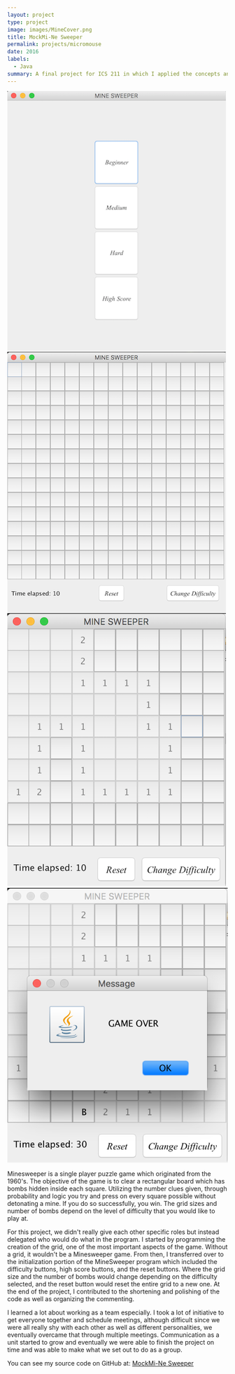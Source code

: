 ```yaml
---
layout: project
type: project
image: images/MineCover.png
title: MockMi-Ne Sweeper
permalink: projects/micromouse
date: 2016
labels:
  - Java
summary: A final project for ICS 211 in which I applied the concepts and languages I learned throughout the semester to create a mock Minesweeper game.
---
```


<div class="ui small rounded images">
  <img class="ui image" src="../images/MINESWEEP1.png">
  <img class="ui image" src="../images/MINESWEEP2.png">
  <img class="ui image" src="../images/MINESWEEP3.png">
  <img class="ui image" src="../images/MINESWEEP4.png">
</div>

Minesweeper is a single player puzzle game which originated from the 1960's. The objective of the game is to clear a rectangular board which has bombs hidden inside each square. Utilizing the number clues given, through probability and logic you try and press on every square possible without detonating a mine. If you do so successfully, you win. The grid sizes and number of bombs depend on the level of difficulty that you would like to play at.

For this project, we didn't really give each other specific roles but instead delegated who would do what in the program. I started by programming the creation of the grid, one of the most important aspects of the game. Without a grid, it wouldn't be a Minesweeper game. From then, I transferred over to the initialization portion of the MineSweeper program which included the difficulty buttons, high score buttons, and the reset buttons. Where the grid size and the number of bombs would change depending on the difficulty selected, and the reset button would reset the entire grid to a new one. At the end of the project, I contributed to the shortening and polishing of the code as well as organizing the commenting.

I learned a lot about working as a team especially. I took a lot of initiative to get everyone together and schedule meetings, although difficult since we were all really shy with each other as well as different personalities, we eventually overcame that through multiple meetings. Communication as a unit started to grow and eventually we were able to finish the project on time and was able to make what we set out to do as a group. 

You can see my source code on GitHub at: <a href="https://github.com/saehyuns/Projects/tree/master/MockMi-Ne%20Sweeper"><i class="large github icon"></i>MockMi-Ne Sweeper</a>



